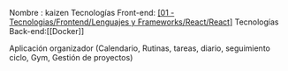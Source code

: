Nombre : kaizen
Tecnologías Front-end: [[01 -Tecnologias/Frontend/Lenguajes y Frameworks/React/React]]([[TypeScript]])
Tecnologías Back-end:[[Docker]]

Aplicación organizador (Calendario, Rutinas, tareas, diario, seguimiento ciclo, Gym, Gestión de proyectos)